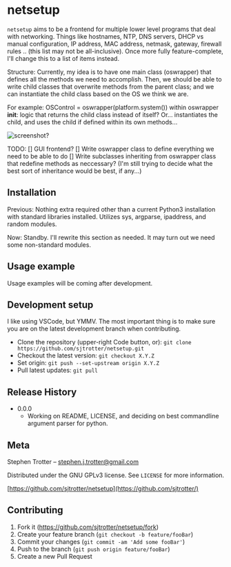 # netsetup
`netsetup` aims to be a frontend for multiple lower level programs that deal with networking. Things like hostnames, NTP, DNS servers, DHCP vs manual configuration, IP address, MAC address, netmask, gateway, firewall rules .. (this list may not be all-inclusive). Once more fully feature-complete, I'll change this to a list of items instead.

Structure: Currently, my idea is to have one main class (oswrapper) that defines all the methods we need to accomplish. Then, we should be able to write child classes that overwrite methods from the parent class; and we can instantiate the child class based on the OS we think we are.

For example: OSControl = oswrapper(platform.system())
within oswrapper __init__: logic that returns the child class instead of itself? Or... instantiates the child, and uses the child if defined within its own methods...

![screenshot?]()

TODO:
[] GUI frontend?
[] Write oswrapper class to define everything we need to be able to do
[] Write subclasses inheriting from oswrapper class that redefine methods as neccessary? (I'm still trying to decide what the best sort of inheritance would be best, if any...)


## Installation

Previous: Nothing extra required other than a current Python3 installation with standard libraries installed. Utilizes sys, argparse, ipaddress, and random modules.

Now: Standby. I'll rewrite this section as needed. It may turn out we need some non-standard modules.

## Usage example

Usage examples will be coming after development.

## Development setup

I like using VSCode, but YMMV. The most important thing is to make sure you are on the latest development branch when contributing.

- Clone the repository (upper-right Code button, or): `git clone https://github.com/sjtrotter/netsetup.git`
- Checkout the latest version: `git checkout X.Y.Z`
- Set origin: `git push --set-upstream origin X.Y.Z`
- Pull latest updates: `git pull`

## Release History

* 0.0.0
    * Working on README, LICENSE, and deciding on best commandline argument parser for python.

## Meta

Stephen Trotter – stephen.j.trotter@gmail.com

Distributed under the GNU GPLv3 license. See ``LICENSE`` for more information.

[https://github.com/sjtrotter/netsetup](https://github.com/sjtrotter/)

## Contributing

1. Fork it (<https://github.com/sjtrotter/netsetup/fork>)
2. Create your feature branch (`git checkout -b feature/fooBar`)
3. Commit your changes (`git commit -am 'Add some fooBar'`)
4. Push to the branch (`git push origin feature/fooBar`)
5. Create a new Pull Request

<!-- Markdown link & img dfn's -->
[wiki]: https://github.com/sjtrotter/netsetup/wiki
